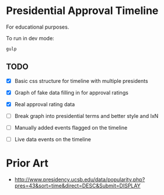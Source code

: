 # Presidential Approval Timeline

For educational purposes.

To run in dev mode:

    gulp

## TODO

- [x] Basic css structure for timeline with multiple presidents
- [x] Graph of fake data filling in for approval ratings
- [x] Real approval rating data
- [ ] Break graph into presidential terms and better style and IxN
- [ ] Manually added events flagged on the timeline
- [ ] Live data events on the timeline


# Prior Art

* http://www.presidency.ucsb.edu/data/popularity.php?pres=43&sort=time&direct=DESC&Submit=DISPLAY